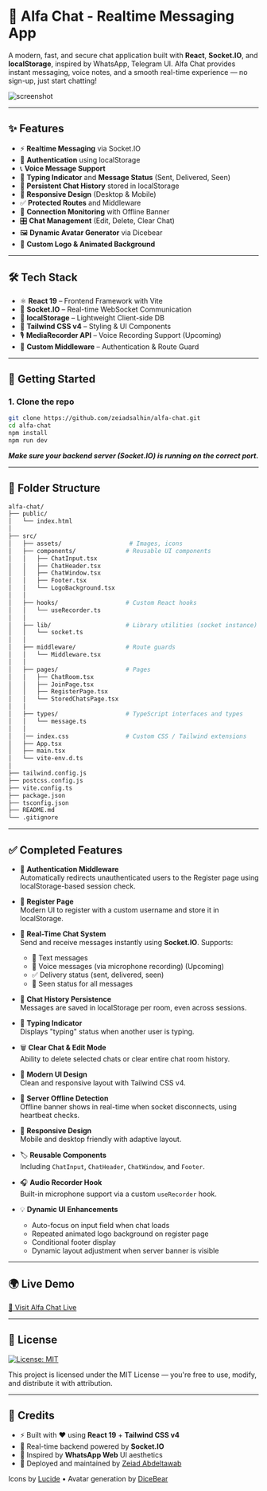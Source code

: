 # 💬 Alfa Chat - Realtime Messaging App

A modern, fast, and secure chat application built with **React**, **Socket.IO**, and **localStorage**, inspired by WhatsApp, Telegram UI. Alfa Chat provides instant messaging, voice notes, and a smooth real-time experience — no sign-up, just start chatting!

![screenshot](https://alfa-chat.netlify.app/Screenshot.png) <!-- Replace with actual screenshot -->

---

## ✨ Features

- ⚡ **Realtime Messaging** via Socket.IO
- 🔐 **Authentication** using localStorage
- 📞 **Voice Message Support**
- 💬 **Typing Indicator** and **Message Status** (Sent, Delivered, Seen)
- 🔁 **Persistent Chat History** stored in localStorage
- 📱 **Responsive Design** (Desktop & Mobile)
- ✅ **Protected Routes** and Middleware
- 📡 **Connection Monitoring** with Offline Banner
- 🎛 **Chat Management** (Edit, Delete, Clear Chat)
- 🖼 **Dynamic Avatar Generator** via Dicebear
- 🎨 **Custom Logo & Animated Background**

---

## 🛠️ Tech Stack

- ⚛️ **React 19** – Frontend Framework with Vite
- 🔌 **Socket.IO** – Real-time WebSocket Communication
- 🧠 **localStorage** – Lightweight Client-side DB
- 🎨 **Tailwind CSS v4** – Styling & UI Components
- 🎙 **MediaRecorder API** – Voice Recording Support (Upcoming)
- 🧪 **Custom Middleware** – Authentication & Route Guard

---

## 🚀 Getting Started

### 1. Clone the repo

```bash
git clone https://github.com/zeiadsalhin/alfa-chat.git
cd alfa-chat
npm install
npm run dev
```
***Make sure your backend server (Socket.IO) is running on the correct port.***

---

## 🧩 Folder Structure

```bash
alfa-chat/
├── public/
│   └── index.html
│
├── src/
│   ├── assets/                   # Images, icons
│   ├── components/              # Reusable UI components
│   │   ├── ChatInput.tsx
│   │   ├── ChatHeader.tsx
│   │   ├── ChatWindow.tsx
│   │   ├── Footer.tsx
│   │   └── LogoBackground.tsx
│   │
│   ├── hooks/                   # Custom React hooks
│   │   └── useRecorder.ts
│   │
│   ├── lib/                     # Library utilities (socket instance)
│   │   └── socket.ts
│   │
│   ├── middleware/              # Route guards
│   │   └── Middleware.tsx
│   │
│   ├── pages/                   # Pages
│   │   ├── ChatRoom.tsx
│   │   ├── JoinPage.tsx
│   │   ├── RegisterPage.tsx
│   │   └── StoredChatsPage.tsx
│   │
│   ├── types/                   # TypeScript interfaces and types
│   │   └── message.ts
│   │
│   │── index.css                # Custom CSS / Tailwind extensions
│   ├── App.tsx
│   ├── main.tsx
│   └── vite-env.d.ts
│
├── tailwind.config.js
├── postcss.config.js
├── vite.config.ts
├── package.json
├── tsconfig.json
├── README.md
└── .gitignore
```
---

## ✅ Completed Features

- 🔐 **Authentication Middleware**  
  Automatically redirects unauthenticated users to the Register page using localStorage-based session check.

- 👤 **Register Page**  
  Modern UI to register with a custom username and store it in localStorage.

- 💬 **Real-Time Chat System**  
  Send and receive messages instantly using **Socket.IO**. Supports:
  - 📝 Text messages  
  - 🎤 Voice messages (via microphone recording) (Upcoming) 
  - ✅ Delivery status (sent, delivered, seen)  
  - 👀 Seen status for all messages  

- 💾 **Chat History Persistence**  
  Messages are saved in localStorage per room, even across sessions.

- 🧠 **Typing Indicator**  
  Displays "typing" status when another user is typing.

- 🗑 **Clear Chat & Edit Mode**  
  Ability to delete selected chats or clear entire chat room history.

- 🎨 **Modern UI Design**  
  Clean and responsive layout with Tailwind CSS v4.

- 🦺 **Server Offline Detection**  
  Offline banner shows in real-time when socket disconnects, using heartbeat checks.

- 📱 **Responsive Design**  
  Mobile and desktop friendly with adaptive layout.

- 🏷 **Reusable Components**  
  Including `ChatInput`, `ChatHeader`, `ChatWindow`, and `Footer`.

- 🎧 **Audio Recorder Hook**  
  Built-in microphone support via a custom `useRecorder` hook.

- 💡 **Dynamic UI Enhancements**  
  - Auto-focus on input field when chat loads  
  - Repeated animated logo background on register page  
  - Conditional footer display  
  - Dynamic layout adjustment when server banner is visible
 
---

## 🌍 Live Demo

[🔗 Visit Alfa Chat Live](https://alfa-chat.netlify.app) <!-- Replace this with your actual deployed URL -->

---

## 📄 License

[![License: MIT](https://img.shields.io/badge/License-MIT-yellow.svg)](https://opensource.org/licenses/MIT)

This project is licensed under the MIT License — you're free to use, modify, and distribute it with attribution.

---

## 🙌 Credits

- ⚡️ Built with ❤️ using **React 19** + **Tailwind CSS v4**
- 📡 Real-time backend powered by **Socket.IO**
- 🎨 Inspired by **WhatsApp Web** UI aesthetics
- 🧪 Deployed and maintained by [Zeiad Abdeltawab](https://github.com/zeiadsalhin)

Icons by [Lucide](https://lucide.dev/) • Avatar generation by [DiceBear](https://www.dicebear.com/)
